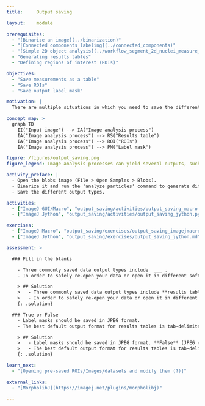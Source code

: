 ```yaml
---
title:     Output saving

layout:    module

prerequisites:
  - "[Binarize an image](../binarization)"
  - "[Connected components labeling](../connected_components)"
  - "[Simple 2D object analysis](../workflow_segment_2d_nuclei_measure_shape)"
  - "Generating results tables"
  - "Defining regions of interest (ROIs)"

objectives:
  - "Save measurements as a table"
  - "Save ROIs"
  - "Save output label mask"

motivation: |
  There are multiple situations in which you need to save the different types of output you can generate with FIJI. For example, you may want to save your results tables for further analysis in other software (e.g. RStudio, MS EXCEL, ..). It can also be important to save the ROIs that were used for particular measurements, so that you can look back at them for reference, or to use them for visualization purposes. In addition to ROIs, images can be saved as label masks to store the information about different regions. Finally, you may also want to save your entire script containing particular settings or parameters that you used, so that you have re-run the analysis with the exact same settings or compare it with the results obtained using different settings. When you save your output, try to think about the 'interoperability' of the file format: does it allow you to safely re-open the data afterwards or in different software?

concept_map: >
  graph TD
    II("Input image") --> IA("Image analysis process")
    IA("Image analysis process") --> RS("Results table")
    IA("Image analysis process") --> ROI("ROIs")
    IA("Image analysis process") --> PM("Label mask")

figure: /figures/output_saving.png
figure_legend: Image analysis processes can yield several outputs, such as results tables, ROI sets and label masks.

activity_preface: |
  - Open the blobs image (File > Open Samples > Blobs).
  - Binarize it and run the 'analyze particles' command to generate different kinds of output.
  - Save the different output types.

activities:
  - ["ImageJ GUI/Macro", "output_saving/activities/output_saving_macro.ijm", "java"]
  - ["ImageJ Jython", "output_saving/activities/output_saving_jython.py", "python"]

exercises:
  - ["ImageJ Macro", "output_saving/exercises/output_saving_imagejmacro.md"]
  - ["ImageJ Jython", "output_saving/exercises/output_saving_jython.md"]

assessment: >

  ### Fill in the blanks

    - Three commonly saved data output types include  ___ .
    - In order to safely re-open your data or open it in different software, you need to save in an ____ file format.

    > ## Solution
    >   - Three commonly saved data output types include **results tables, ROI sets, and label masks**.
    >   - In order to safely re-open your data or open it in different software, you need to save in an **interoperable** file format.
    {: .solution}

  ### True or False
    - Label masks should be saved in JPEG format.
    - The best default output format for results tables is tab-delimited text.

    > ## Solution
    >   - Label masks should be saved in JPEG format. **False** (JPEG compression results in loss of the unique label values in the image)
    >   - The best default output format for results tables is tab-delimited text. **True** (this is generally more stable in other software than for example comma-delimited data)
    {: .solution}

learn_next:
  - "[Opening pre-saved ROIs/Images/datasets and modify them (?)]"

external_links:
  - "[MorpholibJ](https://imagej.net/plugins/morpholibj)"

---
```

